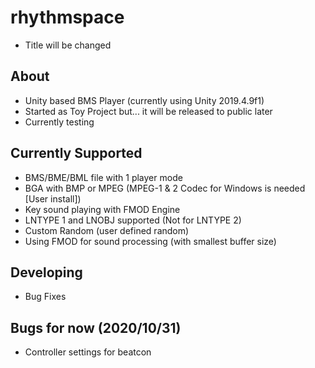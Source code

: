 # rhythmspace
* Title will be changed

## About
* Unity based BMS Player (currently using Unity 2019.4.9f1)
* Started as Toy Project but... it will be released to public later
* Currently testing

## Currently Supported
* BMS/BME/BML file with 1 player mode
* BGA with BMP or MPEG (MPEG-1 & 2 Codec for Windows is needed [User install])
* Key sound playing with FMOD Engine
* LNTYPE 1 and LNOBJ supported (Not for LNTYPE 2)
* Custom Random (user defined random)
* Using FMOD for sound processing (with smallest buffer size)

## Developing
* Bug Fixes

## Bugs for now (2020/10/31)
* Controller settings for beatcon
